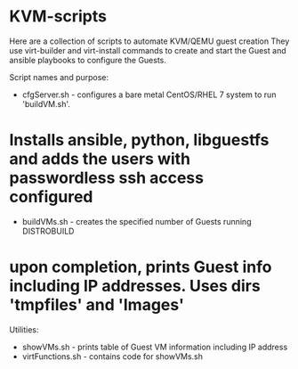 # KVM-scripts

Here are a collection of scripts to automate KVM/QEMU guest creation
They use virt-builder and virt-install commands to create and start the
Guest and ansible playbooks to configure the Guests.

Script names and purpose:
* cfgServer.sh - configures a bare metal CentOS/RHEL 7 system to run 'buildVM.sh'.
# Installs ansible, python, libguestfs and adds the users with passwordless ssh access configured
* buildVMs.sh - creates the specified number of Guests running DISTROBUILD
# upon completion, prints Guest info including IP addresses. Uses dirs 'tmpfiles' and 'Images'

Utilities:
* showVMs.sh - prints table of Guest VM information including IP address
* virtFunctions.sh - contains code for showVMs.sh
